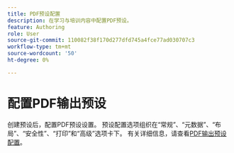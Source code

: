 ```yaml
---
title: PDF预设配置
description: 在学习与培训内容中配置PDF预设。
feature: Authoring
role: User
source-git-commit: 110082f38f170d277dfd745a4fce77ad030707c3
workflow-type: tm+mt
source-wordcount: '50'
ht-degree: 0%

---
```


# 配置PDF输出预设

创建预设后，配置PDF预设设置。 预设配置选项组织在“常规”、“元数据”、“布局”、“安全性”、“打印”和“高级”选项卡下。 有关详细信息，请查看[PDF输出预设配置](../web-editor/native-pdf-web-editor.md)。


